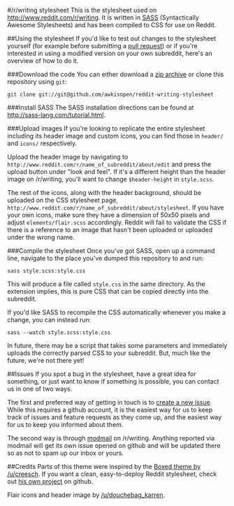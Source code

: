#/r/writing stylesheet
This is the stylesheet used on http://www.reddit.com/r/writing. It is written in [SASS](http://sass-lang.com) (Syntactically Awesome Stylesheets) and has been compiled to CSS for use on Reddit.

##Using the stylesheet
If you'd like to test out changes to the stylesheet yourself (for example before submitting a [pull request](https://github.com/awkisopen/reddit-writing-stylesheet/pulls)) or if you're interested in using a modified version on your own subreddit, here's an overview of how to do it.

###Download the code
You can either download a [zip archive](https://github.com/awkisopen/reddit-writing-stylesheet/archive/master.zip) or clone this repository using `git`:

    git clone git://git@github.com/awkisopen/reddit-writing-stylesheet

###Install SASS
The SASS installation directions can be found at http://sass-lang.com/tutorial.html.

###Upload images
If you're looking to replicate the entire stylesheet including its header image and custom icons, you can find those in `header/` and `icons/` respectively.

Upload the header image by navigating to `http://www.reddit.com/r/name_of_subreddit/about/edit` and press the upload button under "look and feel". If it's a different height than the header image on /r/writing, you'll want to change `$header-height` in `style.scss`.

The rest of the icons, along with the header background, should be uploaded on the CSS stylesheet page, `http://www.reddit.com/r/name_of_subreddit/about/stylesheet`. If you have your own icons, make sure they have a dimension of 50x50 pixels and adjust `elements/flair.scss` accordingly. Reddit will fail to validate the CSS if there is a reference to an image that hasn't been uploaded or uploaded under the wrong name.

###Compile the stylesheet
Once you've got SASS, open up a command line, navigate to the place you've dumped this repository to and run:

    sass style.scss:style.css

This will produce a file called `style.css` in the same directory. As the extension implies, this is pure CSS that can be copied directly into the subreddit.

If you'd like SASS to recompile the CSS automatically whenever you make a change, you can instead run:

    sass --watch style.scss:style.css

In future, there may be a script that takes some parameters and immediately uploads the correctly parsed CSS to your subreddit. But, much like the future, we're not there yet!

##Issues
If you spot a bug in the stylesheet, have a great idea for something, or just want to know if something is possible, you can contact us in one of two ways.

The first and preferred way of getting in touch is to [create a new issue](https://github.com/awkisopen/reddit-writing-stylesheet/issues). While this requires a github account, it is the easiest way for us to keep track of issues and feature requests as they come up, and the easiest way for us to keep you informed about them.

The second way is through [modmail](http://www.reddit.com/message/compose?to=%2Fr%2Fwriting) on /r/writing. Anything reported via modmail will get its own issue opened on github and will be updated there so as not to spam up our inbox or yours.

##Credits
Parts of this theme were inspired by the [Boxed theme by /u/creesch](http://www.reddit.com/r/boxed). If you want a clean, easy-to-deploy Reddit stylesheet, check out [his own project](https://github.com/creesch/Boxed-css-theme-for-reddit) on github.

Flair icons and header image by [/u/douchebag_karren](http://www.reddit.com/u/douchebag_karren).

